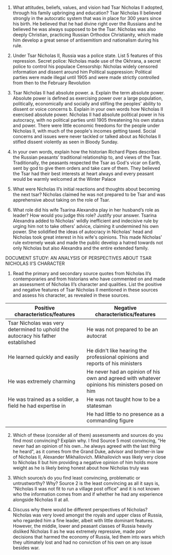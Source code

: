 

1. What attitudes, beliefs, values, and vision had Tsar Nicholas II adopted, through his family upbringing and education?
	 Tsar Nicholas II believed strongly in the autocratic system that was in place for 300 years since his birth. He believed that he had divine right over the Russians and he believed he was always supposed to be the Tsar. Nicholas was also deeply Christian, practicing Russian Orthodox Christianity, which made him develop a great sense of antisemitism and nationalism during his rule. 
	 
2. Under Tsar Nicholas II, Russia was a police state. List 5 features of this repression.
	 Secret police: Nicholas made use of the Okhrana, a secret police to control his populace
	 Censorship: Nicholas widely censored information and dissent around him
	 Political suppression: Political parties were made illegal until 1905 and were made strictly controlled from then to the February Revolution
	 
3. Tsar Nicholas II had absolute power.
	a. Explain the term absolute power.
		Absolute power is defined as exercising power over a large population, politically, economically and socially and stifling the peoples' ability to dissent or voice concerns
	b. Explain in your own words how Nicholas II exercised absolute power.
		 Nicholas II had absolute political power in his autocracy, with no political parties until 1905 threatening his own status and power. There were little economic freedoms for the people under Nicholas II, with much of the people's incomes getting taxed. Social concerns and issues were never tackled or talked about as Nicholas II stifled dissent violently as seen in Bloody Sunday. 
4. In your own words, explain how the historian Richard Pipes describes the Russian peasants’ traditional relationship to, and views of the Tsar.
	 Traditionally, the peasants respected the Tsar as God's vicar on Earth, sent by god to give them orders and take care of them. They believed the Tsar had their best interests at heart always and every peasant would be warmly welcomed at the Winter Palace
5. What were Nicholas II’s initial reactions and thoughts about becoming the next tsar?
	 Nicholas claimed he was not prepared to be Tsar and was apprehensive about taking on the role of Tsar. 
6. What role did his wife Tsarina Alexandra play in her husband’s role as leader? How would you judge this role? Justify your answer.
	 Tsarina Alexandra added to Nicholas' wildly inefficient and indecisive rule by urging him not to take others' advice, claiming it undermined his own power. She solidified the ideas of autocracy in Nicholas' head and Nicholas took great interest in his wife's opinions. This made Nicholas' rule extremely weak and made the public develop a hatred towards not only Nicholas but also Alexandra and the entire extended family.



DOCUMENT STUDY: AN ANALYSIS OF PERSPECTIVES ABOUT TSAR NICHOLAS II’S CHARACTER

1. Read the primary and secondary source quotes from Nicholas II’s contemporaries and from historians who have commented on and made an assessment of Nicholas II’s character and qualities. List the positive and negative features of Tsar Nicholas II mentioned in these sources and assess his character, as revealed in these sources.
	

| Positive characteristics/features                                                | Negative characteristics/features                                                               |
| -------------------------------------------------------------------------------- | ----------------------------------------------------------------------------------------------- |
| Tsar Nicholas was very determined to uphold the autocracy his father established | He was not prepared to be an autocrat                                                           |
| He learned quickly and easily                                                    | He didn't like hearing the professional opinions and reports of his ministers                   |
| He was extremely charming                                                        | He never had an opinion of his own and agreed with whatever opinions his ministers posed on him |
| He was trained as a soldier, a field he had expertise in                         | He was not taught how to be a statesman                                                         |
|                                                                                  | He had little to no presence as a commanding figure                                             |
|                                                                                  |                                                                                                 |


2. Which of these (consider all of them) assessments and sources do you find most convincing? Explain why.
	I find Source 5 most convincing, "He never had an opinion of his own...he always agreed with the last thing he heard", as it comes from the Grand Duke, advisor and brother-in law of Nicholas II, Alexander Mikhailovich. Mikhailovich was likely very close to Nicholas II but him providing a negative opinion of him holds more weight as he is likely being honest about how Nicholas truly was

3. Which source/s do you find least convincing, problematic or untrustworthy? Why?
	 Source 2 is the least convincing as all it says is, "Nicholas II was not fit to run a village post office" and it is not known who the information comes from and if whether he had any experience alongside Nicholas II at all. 
4. Discuss why there would be different perspectives of Nicholas?
	 Nicholas was very loved amongst the royals and upper class of Russia, who regarded him a fine leader, albeit with little dominant features. However, the middle, lower and peasant classes of Russia heavily disliked Nicholas II as he was extremely repressive, made poor decisions that harmed the economy of Russia, led them into wars which they ultimately lost and had no conviction of his own on any issue besides war. 

